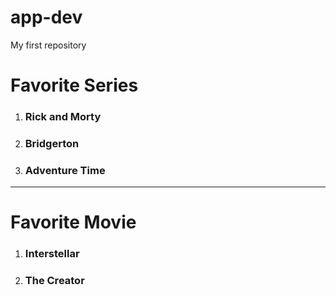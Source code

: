 # app-dev
My first repository
# Favorite Series
1. ### Rick and Morty
3. ### Bridgerton
4. ### Adventure Time
---
# Favorite Movie
1. ### Interstellar
2. ### The Creator
